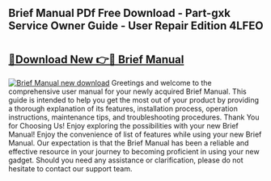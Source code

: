 ## Brief Manual PDf Free Download - Part-gxk Service Owner Guide - User Repair Edition 4LFEO

# <h2><a href="http://bc2675.oget.top/?id=Brief+Manual">🔗Download New 👉🔴 Brief Manual</a></h2>

[![Brief Manual new download](https://i.imgur.com/5g1atiW.png)](http://bc2675.oget.top/?id=Brief+Manual)
Greetings and welcome to the comprehensive user manual for your newly acquired Brief Manual. This guide is intended to help you get the most out of your product by providing a thorough explanation of its features, installation process, operation instructions, maintenance tips, and troubleshooting procedures. Thank You for Choosing Us! Enjoy exploring the possibilities with your new Brief Manual! Enjoy the convenience of list of features while using your new Brief Manual. Our expectation is that the Brief Manual has been a reliable and effective resource in your journey to becoming proficient in using your new gadget. Should you need any assistance or clarification, please do not hesitate to contact our support team.

